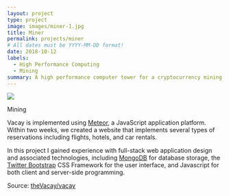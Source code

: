 ```yaml
---
layout: project
type: project
image: images/miner-1.jpg
title: Miner
permalink: projects/miner
# All dates must be YYYY-MM-DD format!
date: 2018-10-12
labels:
  - High Performance Computing
  - Mining
summary: A high performance computer tower for a cryptocurrency mining venture.
---
```


<img class="ui medium right floated rounded image" src="../images/vacay-home-page.png">

Mining

Vacay is implemented using [Meteor](http://meteor.com), a JavaScript application platform. Within two weeks, we created a website that implements several types of reservations including flights, hotels, and car rentals.

In this project I gained experience with full-stack web application design and associated technologies, including [MongoDB](http://mongodb.com) for database storage, the [Twitter Bootstrap](http://getbootstrap.com/) CSS Framework for the user interface, and Javascript for both client and server-side programming. 
 
Source: <a href="https://github.com/theVacay/vacay"><i class="large github icon"></i>theVacay/vacay</a>
